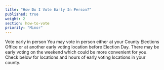 ```yaml
---
title: "How Do I Vote Early In Person?"
published: true
weight: 2
section: how-to-vote
priority: "Minor"
---
```


Vote early in person
You may vote in person either at your County Elections Office or at another early voting location before Election Day. 
There may be early voting on the weekend which could be more convenient for you.  Check below for locations and hours of early voting locations in your county. 
